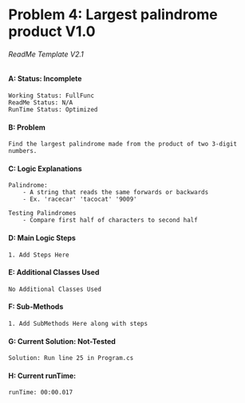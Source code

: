 # **Problem 4: Largest palindrome product V1.0**
###### ReadMe Template V2.1


#### A: Status: Incomplete
    Working Status: FullFunc
    ReadMe Status: N/A
    RunTime Status: Optimized

#### B: Problem
    Find the largest palindrome made from the product of two 3-digit numbers.

#### C: Logic Explanations
    Palindrome:
        - A string that reads the same forwards or backwards
        - Ex. 'racecar' 'tacocat' '9009'

    Testing Palindromes
        - Compare first half of characters to second half    

#### D: Main Logic Steps
    1. Add Steps Here

#### E: Additional Classes Used
    No Additional Classes Used

#### F: Sub-Methods
    1. Add SubMethods Here along with steps

#### G: Current Solution: Not-Tested
    Solution: Run line 25 in Program.cs

#### H: Current runTime:
    runTime: 00:00.017

